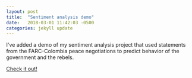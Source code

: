 ```yaml
---
layout: post
title:  "Sentiment analysis demo"
date:   2018-03-01 11:42:03 -0500
categories: jekyll update
---
```

I've added a demo of my sentiment analysis project that used statements from the FARC-Colombia peace negotiations to predict behavior of the government and the rebels.

<a href="https://leslie-huang.github.io/sentiment_demo/sentiment.html">Check it out!</a>
